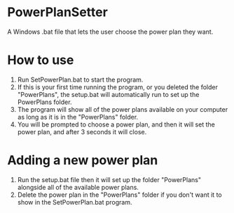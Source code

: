 # PowerPlanSetter
A Windows .bat file that lets the user choose the power plan they want.


# How to use
1. Run SetPowerPlan.bat to start the program.
2. If this is your first time running the program, or you deleted the folder "PowerPlans", the setup.bat will automatically run to set up the PowerPlans folder.
3. The program will show all of the power plans available on your computer as long as it is in the "PowerPlans" folder.
4. You will be prompted to choose a power plan, and then it will set the power plan, and after 3 seconds it will close.


# Adding a new power plan
1. Run the setup.bat file then it will set up the folder "PowerPlans" alongside all of the available power plans.
2. Delete the power plan in the "PowerPlans" folder if you don't want it to show in the SetPowerPlan.bat program.
